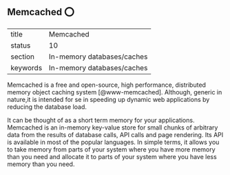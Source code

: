 ## Memcached :o:


|          |                            |
| -------- | -------------------------- |
| title    | Memcached                  | 
| status   | 10                         |
| section  | In-memory databases/caches |
| keywords | In-memory databases/caches |



Memcached is a free and open-source, high performance, distributed
memory object caching system [@www-memcached].  Although,
generic in nature,it is intended for se in speeding up dynamic web
applications by reducing the database load.

It can be thought of as a short term memory for your applications.
Memcached is an in-memory key-value store for small chunks of
arbitrary data from the results of database calls, API calls and page
rendering. Its API is available in most of the popular languages. In
simple terms, it allows you to take memory from parts of your system
where you have more memory than you need and allocate it to parts of
your system where you have less memory than you need.


     
